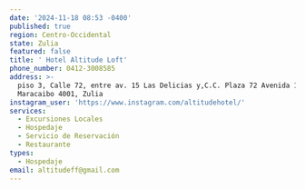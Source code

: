```yaml
---
date: '2024-11-18 08:53 -0400'
published: true
region: Centro-Occidental
state: Zulia
featured: false
title: ' Hotel Altitude Loft'
phone_number: 0412-3008585
address: >-
  piso 3, Calle 72, entre av. 15 Las Delicias y,C.C. Plaza 72 Avenida 14A,
  Maracaibo 4001, Zulia
instagram_user: 'https://www.instagram.com/altitudehotel/'
services:
  - Excursiones Locales
  - Hospedaje
  - Servicio de Reservación
  - Restaurante
types:
  - Hospedaje
email: altitudeff@gmail.com
---
```

